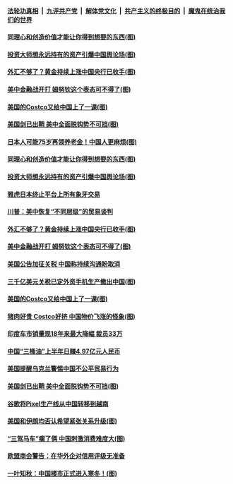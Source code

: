 ####  [法轮功真相](../../../../basic/blob/master/README.md?t=08310039) &nbsp;|&nbsp; [九评共产党](../../../../9ping.md/blob/master/README.md?t=08310039) &nbsp;|&nbsp; [解体党文化](../../../../jtdwh.md/blob/master/README.md?t=08310039)  &nbsp;|&nbsp; [共产主义的终极目的](../../../../gczydzjmd.md/blob/master/README.md?t=08310039) &nbsp;|&nbsp; [魔鬼在统治我们的世界](../../../../mgztzwmdsj.md/blob/master/README.md?t=08310039) 

#### [同理心和创造价值才能让你得到想要的东西(图)](../pages/p5/905608.md?t=08310039) 

#### [投资大师想永远持有的资产引爆中国舆论场(图)](../pages/p5/905607.md?t=08310039) 

#### [外汇不够了？黄金持续上涨中国央行已收手(图)](../pages/p5/905470.md?t=08310039) 

#### [美中金融战开打 姆努钦这个表态可不得了(图)](../pages/p5/905469.md?t=08310039) 

#### [美国的Costco又给中国上了一课(图)](../pages/p5/905472.md?t=08310039) 

#### [美国剑已出鞘 美中全面脱钩势不可挡(图)](../pages/p5/905426.md?t=08310039) 

#### [日本人可能75岁再领养老金！中国人更麻烦(图)](../pages/p5/905606.md?t=08310039) 

#### [同理心和创造价值才能让你得到想要的东西(图)](../pages/p5/905608.md?t=08310039) 

#### [投资大师想永远持有的资产引爆中国舆论场(图)](../pages/p5/905607.md?t=08310039) 

#### [雅虎日本终止平台上所有象牙交易](../pages/p5/905570.md?t=08310039) 

#### [川普：美中恢复“不同层级”的贸易谈判](../pages/p5/905569.md?t=08310039) 

#### [外汇不够了？黄金持续上涨中国央行已收手(图)](../pages/p5/905470.md?t=08310039) 

#### [美中金融战开打 姆努钦这个表态可不得了(图)](../pages/p5/905469.md?t=08310039) 

#### [美国公告加征关税 中国称持续沟通盼取消](../pages/p5/905501.md?t=08310039) 

#### [三千亿美元关税已定外资手机生产撤出中国(图)](../pages/p5/905497.md?t=08310039) 

#### [美国的Costco又给中国上了一课(图)](../pages/p5/905472.md?t=08310039) 

#### [猪肉好贵 Costco好挤 中国物价飞涨的怪象(图)](../pages/p5/905493.md?t=08310039) 

#### [印度车市销量现18年来最大降幅 裁员33万](../pages/p5/905482.md?t=08310039) 

#### [中国“三桶油”上半年日赚4.97亿元人民币](../pages/p5/905481.md?t=08310039) 

#### [美国提醒乌克兰警惕中国不公平贸易行为](../pages/p5/905430.md?t=08310039) 

#### [美国剑已出鞘 美中全面脱钩势不可挡(图)](../pages/p5/905426.md?t=08310039) 

#### [谷歌将Pixel生产线从中国转移到越南](../pages/p5/905381.md?t=08310039) 

#### [美国和伊朗均否认希望紧张关系升级(图)](../pages/p5/905382.md?t=08310039) 

#### [“三驾马车”瘸了俩 中国刺激消费难度大(图)](../pages/p5/905334.md?t=08310039) 

#### [欧盟商会警告：在华外企对信用评级无准备](../pages/p5/905376.md?t=08310039) 

#### [一叶知秋：中国楼市正式进入寒冬！(图)](../pages/p5/905373.md?t=08310039) 

